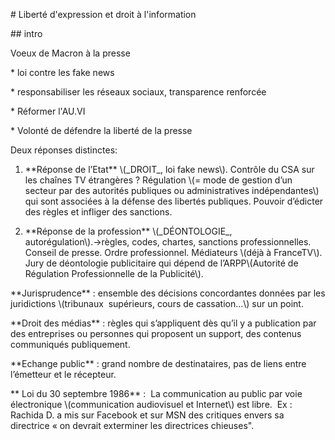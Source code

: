 \# Liberté d'expression et droit à l'information



\#\# intro



Voeux de Macron à la presse



\* loi contre les fake news

\* responsabiliser les réseaux sociaux, transparence renforcée

\* Réformer l'AU.VI

\* Volonté de défendre la liberté de la presse



Deux réponses distinctes:



1. \*\*Réponse de l’Etat\*\* \\(​\_DROIT\_​, loi fake news\\). Contrôle du CSA sur les chaînes TV étrangères ? Régulation \\(= mode de gestion d’un secteur par des autorités publiques ou administratives indépendantes\\) qui sont associées à la défense des libertés publiques. Pouvoir d’édicter des règles et infliger des sanctions. 

2. \*\*Réponse de la profession\*\* \\(​\_DÉONTOLOGIE\_​, autorégulation\\).→règles, codes, chartes, sanctions professionnelles. Conseil de presse. Ordre professionnel. Médiateurs \\(déjà à FranceTV\\). Jury de déontologie publicitaire qui dépend de l’ARPP\\(Autorité de Régulation Professionnelle de la Publicité\\).



\*\*Jurisprudence\*\* : ensemble des décisions concordantes données par les juridictions \\(tribunaux  supérieurs, cours de cassation...\\) sur un point.



\*\*Droit des médias\*\* : règles qui s’appliquent dès qu’il y a publication par des entreprises ou personnes qui proposent un support, des contenus communiqués publiquement.



\*\*Echange public\*\* : grand nombre de destinataires, pas de liens entre l’émetteur et le récepteur.



\*\* Loi du 30 septembre 1986\*\* :  La communication au public par voie électronique \\(communication audiovisuel et Internet\\) est libre.  Ex : Rachida D. a mis sur Facebook et sur MSN des critiques envers sa directrice « on devrait exterminer les directrices chieuses".






